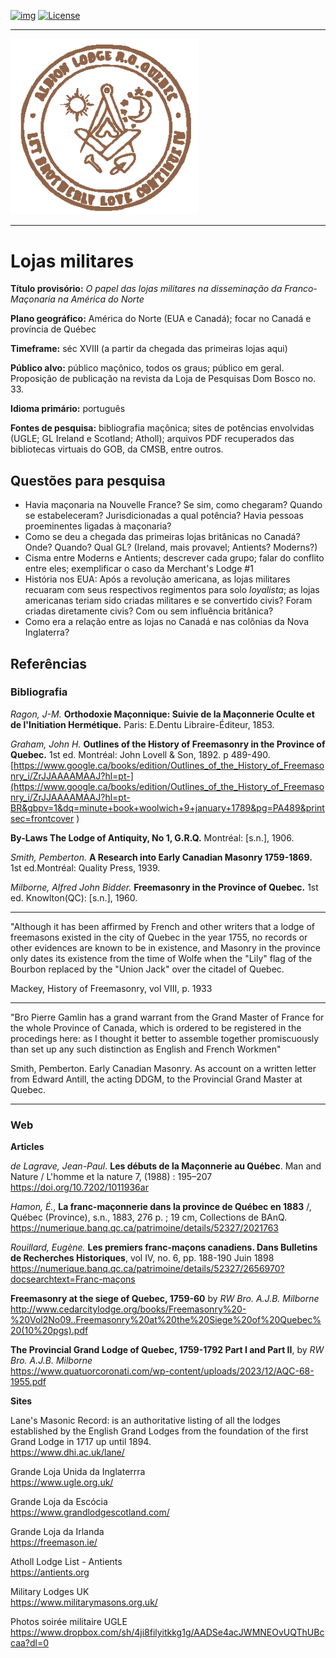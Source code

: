 <!-- ENTETE -->
[![img](https://img.shields.io/badge/Cycle%20de%20Vie-Édition-339999)](https://franc-maconnerie.ca)
[![License](https://img.shields.io/badge/Licence-MIT-blue)](LICENSE)

---

<div>
    <a target="_blank" href="https://franc-maconnerie.ca">
      <img src="images/logo.png" alt="Julio Torres Freemasonry" width="300"/>
    </a>
</div>

--- 

<!-- FIN ENTETE -->

# Lojas militares 

**Título provisório:** *O papel das lojas militares na disseminação da Franco-Maçonaria na América do Norte* 

**Plano geográfico:** América do Norte (EUA e Canadá); focar no Canadá e província de Québec

**Timeframe:** séc XVIII (a partir da chegada das primeiras lojas aqui)

**Público alvo:** público maçônico, todos os graus; público em geral. Proposição de publicação na revista da Loja de Pesquisas Dom Bosco no. 33.

**Idioma primário:** português

**Fontes de pesquisa:** bibliografia maçônica; sites de potências envolvidas (UGLE; GL Ireland e Scotland; Atholl); arquivos PDF recuperados das bibliotecas virtuais do GOB, da CMSB, entre outros. 



## Questões para pesquisa

- Havia maçonaria na Nouvelle France? Se sim, como chegaram? Quando se estabeleceram? Jurisdicionadas a qual potência? Havia pessoas proeminentes ligadas à maçonaria?
- Como se deu a chegada das primeiras lojas britânicas no Canadá? Onde? Quando? Qual GL? (Ireland, mais provavel; Antients? Moderns?)
- Cisma entre Moderns e Antients; descrever cada grupo; falar do conflito entre eles; exemplificar o caso da Merchant's Lodge #1
- História nos EUA: Após a revolução americana, as lojas militares recuaram com seus respectivos regimentos para solo *loyalista*; as lojas americanas teriam sido criadas militares e se convertido civis? Foram criadas diretamente civis? Com ou sem influência britânica?
- Como era a relação entre as lojas no Canadá e nas colônias da Nova Inglaterra? 

## Referências

### Bibliografia 
*Ragon, J-M.* **Orthodoxie Maçonnique: Suivie de la Maçonnerie Oculte et de l'Initiation Hermétique.** Paris: E.Dentu Libraire-Éditeur, 1853. 

*Graham, John H.* **Outlines of the History of Freemasonry in the Province of Quebec.** 1st ed. Montréal: John Lovell & Son, 1892. p 489-490.   
[https://www.google.ca/books/edition/Outlines_of_the_History_of_Freemasonry_i/ZrJJAAAAMAAJ?hl=pt-](https://www.google.ca/books/edition/Outlines_of_the_History_of_Freemasonry_i/ZrJJAAAAMAAJ?hl=pt-BR&gbpv=1&dq=minute+book+woolwich+9+january+1789&pg=PA489&printsec=frontcover )

**By-Laws The Lodge of Antiquity, No 1, G.R.Q.** Montréal: [s.n.], 1906. 

*Smith, Pemberton.* **A Research into Early Canadian Masonry 1759-1869.** 1st ed.Montréal: Quality Press, 1939. 

*Milborne, Alfred John Bidder.* **Freemasonry in the Province of Quebec.** 1st ed. Knowlton(QC): [s.n.], 1960. 

-----

"Although it has been affirmed by French and other writers that a lodge of freemasons existed in the city of Quebec in the year 1755, no records or other evidences are known to be in existence, and Masonry in the province only dates its existence from the time of Wolfe when the "Lily" flag of the Bourbon replaced by the "Union Jack" over the citadel of Quebec. 

Mackey, History of Freemasonry, vol VIII, p. 1933

-----

"Bro Pierre Gamlin has a grand warrant from the Grand Master of France for the whole Province of Canada, which is ordered to be registered in the procedings here: as I thought it better to assemble together promiscuously than set up any such distinction as English and French Workmen"  

Smith, Pemberton. Early Canadian Masonry. As account on a written letter from Edward Antill, the acting DDGM, to the Provincial Grand Master at Quebec. 

-----

### Web 

**Articles**

*de Lagrave, Jean-Paul*. **Les débuts de la Maçonnerie au Québec**. Man and Nature / L'homme et la nature 7, (1988) : 195–207    
https://doi.org/10.7202/1011936ar

*Hamon, É.*, **La franc-maçonnerie dans la province de Québec en 1883** /, Québec (Province), s.n., 1883, 276 p. ; 19 cm, Collections de BAnQ.   
https://numerique.banq.qc.ca/patrimoine/details/52327/2021763

*Rouillard, Eugène.* **Les premiers franc-maçons canadiens. Dans Bulletins de Recherches Historiques**, vol IV, no. 6, pp. 188-190 Juin 1898   
https://numerique.banq.qc.ca/patrimoine/details/52327/2656970?docsearchtext=Franc-maçons

**Freemasonry at the siege of Quebec, 1759-60** by *RW Bro. A.J.B. Milborne*     
http://www.cedarcitylodge.org/books/Freemasonry%20-%20Vol2No09..Freemasonry%20at%20the%20Siege%20of%20Quebec%20(10%20pgs).pdf

**The Provincial Grand Lodge of Quebec, 1759-1792 Part I and Part II**, by *RW Bro. A.J.B. Milborne*     
https://www.quatuorcoronati.com/wp-content/uploads/2023/12/AQC-68-1955.pdf

**Sites**

Lane's Masonic Record: is an authoritative listing of all the lodges established by the English Grand Lodges from the foundation of the first Grand Lodge in 1717 up until 1894.    
https://www.dhi.ac.uk/lane/

Grande Loja Unida da Inglaterrra   
https://www.ugle.org.uk/

Grande Loja da Escócia   
https://www.grandlodgescotland.com/

Grande Loja da Irlanda   
https://freemason.ie/

Atholl Lodge List - Antients  
https://antients.org 

Military Lodges UK    
https://www.militarymasons.org.uk/

Photos soirée militaire UGLE   
https://www.dropbox.com/sh/4ji8filyitkkg1g/AADSe4acJWMNEOvUQThUBccaa?dl=0


